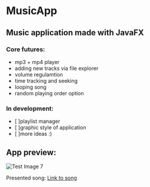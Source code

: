 # MusicApp
## Music application made with JavaFX

### Core futures:
- mp3 + mp4 player
- adding new tracks via file explorer
- volume regulamtion
- time tracking and seeking
- looping song
- random playing order option

### In development:
- [ ]playlist manager
- [ ]graphic style of application
- [ ]more ideas :)

## App preview:

![Test Image 7](https://user-images.githubusercontent.com/79639840/117154095-d640e980-adbb-11eb-829c-e58b06c1078b.png)

Presented song: [Link to song](https://www.youtube.com/watch?v=cMg8KaMdDYo&t)
